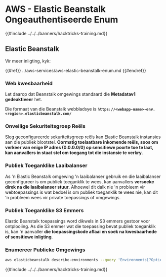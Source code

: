 # AWS - Elastic Beanstalk Ongeauthentiseerde Enum

{{#include ../../../banners/hacktricks-training.md}}

## Elastic Beanstalk

Vir meer inligting, kyk:

{{#ref}}
../aws-services/aws-elastic-beanstalk-enum.md
{{#endref}}

### Web kwesbaarheid

Let daarop dat Beanstalk omgewings standaard die **Metadatav1 gedeaktiveer** het.

Die formaat van die Beanstalk webbladsye is **`https://<webapp-name>-env.<region>.elasticbeanstalk.com/`**

### Onveilige Sekuriteitsgroep Reëls

Sleg geconfigureerde sekuriteitsgroep reëls kan Elastic Beanstalk instansies aan die publiek blootstel. **Oormatig toelaatbare inkomende reëls, soos om verkeer van enige IP adres (0.0.0.0/0) op sensitiewe poorte toe te laat, kan aanvallers in staat stel om toegang tot die instansie te verkry**.

### Publiek Toeganklike Laaibalanser

As 'n Elastic Beanstalk omgewing 'n laaibalanser gebruik en die laaibalanser geconfigureer is om publiek toeganklik te wees, kan aanvallers **versoeke direk na die laaibalanser stuur**. Alhoewel dit dalk nie 'n probleem vir webtoepassings is wat bedoel is om publiek toeganklik te wees nie, kan dit 'n probleem wees vir private toepassings of omgewings.

### Publiek Toeganklike S3 Emmers

Elastic Beanstalk toepassings word dikwels in S3 emmers gestoor voor ontplooiing. As die S3 emmer wat die toepassing bevat publiek toeganklik is, kan 'n aanvaller **die toepassingskode aflaai en soek na kwesbaarhede of sensitiewe inligting**.

### Enumereer Publieke Omgewings
```bash
aws elasticbeanstalk describe-environments --query 'Environments[?OptionSettings[?OptionName==`aws:elbv2:listener:80:defaultProcess` && contains(OptionValue, `redirect`)]].{EnvironmentName:EnvironmentName, ApplicationName:ApplicationName, Status:Status}' --output table
```
{{#include ../../../banners/hacktricks-training.md}}
